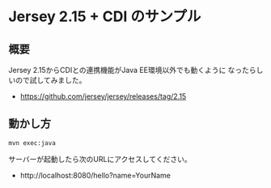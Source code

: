# Jersey 2.15 + CDI のサンプル

## 概要

Jersey 2.15からCDIとの連携機能がJava EE環境以外でも動くように
なったらしいので試してみました。

* https://github.com/jersey/jersey/releases/tag/2.15

## 動かし方

```
mvn exec:java
```

サーバーが起動したら次のURLにアクセスしてください。

* http://localhost:8080/hello?name=YourName
